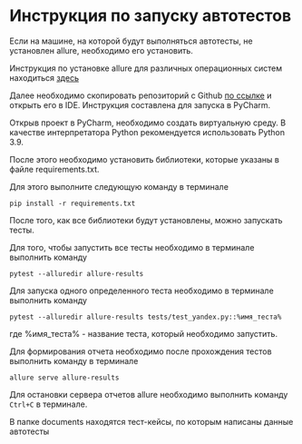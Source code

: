# Инструкция по запуску автотестов

Если на машине, на которой будут выполняться автотесты, не установлен allure, необходимо его установить.

Инструкция по установке allure для различных операционных систем находиться [здесь](https://docs.qameta.io/allure/#_installing_a_commandline)

Далее необходимо скопировать репозиторий с Github [по ссылке](https://github.com/CossX/tensorTzZamotaev) и открыть его в IDE. Инструкция составлена для запуска в PyCharm.

Открыв проект в PyCharm, необходимо создать виртуальную среду. В качестве интерпретатора Python рекомендуется использовать Python 3.9.

После этого необходимо установить библиотеки, которые указаны в файле requirements.txt.

Для этого выполните следующую команду в терминале

   ```
   pip install -r requirements.txt
   ```
После того, как все библиотеки будут установлены, можно запускать тесты.

Для того, чтобы запустить все тесты необходимо в терминале выполнить команду

   ```
   pytest --alluredir allure-results
   ```
Для запуска одного определенного теста необходимо в терминале выполнить команду
   ```
   pytest --alluredir allure-results tests/test_yandex.py::%имя_теста%
   ```
где %имя_теста% - название теста, который необходимо запустить.

Для формирования отчета необходимо после прохождения тестов выполнить команду в терминале
   ```
   allure serve allure-results
   ```
Для остановки сервера отчетов allure необходимо выполнить команду `Ctrl+С` в терминале.

В папке documents находятся тест-кейсы, по которым написаны данные автотесты